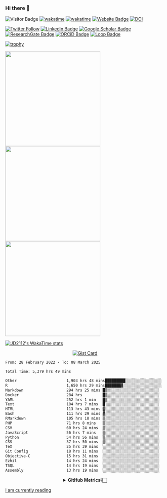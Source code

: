 ### Hi there 👋
![Visitor Badge](https://visitor-badge.laobi.icu/badge?page_id=JD2112.JD2112)
[![wakatime](https://github.com/JD2112/JD2112/actions/workflows/waka-readme.yml/badge.svg)](https://github.com/JD2112/JD2112/actions/workflows/waka-readme.yml)
[![wakatime](https://wakatime.com/badge/user/fe95275f-909a-4147-a45d-624981173898.svg)](https://wakatime.com/@fe95275f-909a-4147-a45d-624981173898)
[![Website Badge](https://img.shields.io/badge/website-informational?style=flat-square)](http://jyotirmoydas.netlify.app)
[![DOI](https://zenodo.org/badge/668165851.svg)](https://zenodo.org/doi/10.5281/zenodo.11104069)

[![Twitter Follow](https://img.shields.io/twitter/follow/jyotirmoy21?style=social)](https://twitter.com/jyotirmoy21)
[![Linkedin Badge](https://img.shields.io/badge/-jyotirmoy-blue?style=plastic&logo=Linkedin&logoColor=white&link=https://www.linkedin.com/in/dasjyotirmoy/)](https://www.linkedin.com/in/dasjyotirmoy/)
[![Google Scholar Badge](https://img.shields.io/badge/-jyotirmoy-blue?style=plastic&logo=GoogleScholar&logoColor=white&link=https://scholar.google.se/citations?user=IMBYOv8AAAAJ&hl=en)](https://scholar.google.se/citations?user=IMBYOv8AAAAJ&hl=en)
[![ResearchGate Badge](https://img.shields.io/badge/-jyotirmoy-cyan?style=plastic&logo=ResearchGate&logoColor=white&link=https://www.researchgate.net/profile/Jyotirmoy-Das-3)](https://www.researchgate.net/profile/Jyotirmoy-Das-3)
[![ORCiD Badge](https://img.shields.io/badge/-jyotirmoy-green?style=plastic&logo=orcid&logoColor=white&link=https://orcid.org/0000-0002-5649-4658)](https://orcid.org/0000-0002-5649-4658)
[![Loop Badge](https://img.shields.io/badge/-jyotirmoy-orange?style=plastic&logo=Loop&logoColor=white&link=https://loop.frontiersin.org/people/1519976/overview)](https://loop.frontiersin.org/people/1519976/overview)

[![trophy](https://github-profile-trophy.vercel.app/?username=JD2112)](https://github.com/ryo-ma/github-profile-trophy)

<a href="https://github.com/JD2112/github-readme-stats">
  <img height=300 align="center" src="https://github-readme-stats.vercel.app/api?username=JD2112&show=reviews,discussions_started,discussions_answered,prs_merged,prs_merged_percentage,&show_icons=true&theme=radical" />
</a>
<a href="https://github.com/JD2112/convoychat">
  <img height=300 align="center" src="https://github-readme-stats.vercel.app/api/top-langs/?username=JD2112&layout=pie&hide_progress=true&langs_count=10&card_width=320" />
</a>
<a href="https://github.com/JD2112/convoychat">
  <img height=300 align="center" src="https://github-readme-streak-stats.herokuapp.com/?user=JD2112&theme=vue-dark&hide_border=true" />
</a>

[![JD2112's WakaTime stats](https://github-readme-stats.vercel.app/api/wakatime?username=JD21&layout=compact&hide_progress=true&langs_count=20)](https://github.com/JD2112/github-readme-stats)

<div style="text-align:center;">
    
[![Gist Card](https://github-readme-stats.vercel.app/api/gist?id=39db8abd2ac2a0d394ca357210a3f0a5&show_owner=true)](https://gist.github.com/JD2112/39db8abd2ac2a0d394ca357210a3f0a5.js)

</div>

<!--
**JD2112/JD2112** is a ✨ _special_ ✨ repository because its `README.md` (this file) appears on your GitHub profile.

Here are some ideas to get you started:

- 🔭 I’m currently working on ...
- 🌱 I’m currently learning ...
- 👯 I’m looking to collaborate on ...
- 🤔 I’m looking for help with ...
- 💬 Ask me about ...
- 📫 How to reach me: ...
- 😄 Pronouns: ...
- ⚡ Fun fact: ...
![JD2112's Top Languages](https://github-readme-stats.vercel.app/api/top-langs/?username=JD2112&theme=vue-dark&show_icons=true&hide_border=true&layout=compact)
-->
<!--![JD2112's Stats](https://github-readme-stats.vercel.app/api?username=JD2112&theme=vue-dark&show_icons=true&hide_border=true&count_private=true)-->






<!--START_SECTION:waka-->

```txt
From: 28 February 2022 - To: 08 March 2025

Total Time: 5,379 hrs 49 mins

Other                      1,903 hrs 48 mins█████████░░░░░░░░░░░░░░░░   35.39 %
R                          1,650 hrs 29 mins███████▓░░░░░░░░░░░░░░░░░   30.68 %
Markdown                   294 hrs 25 mins █▒░░░░░░░░░░░░░░░░░░░░░░░   05.47 %
Docker                     284 hrs         █▒░░░░░░░░░░░░░░░░░░░░░░░   05.28 %
YAML                       252 hrs 1 min   █▒░░░░░░░░░░░░░░░░░░░░░░░   04.68 %
Text                       184 hrs 7 mins  █░░░░░░░░░░░░░░░░░░░░░░░░   03.42 %
HTML                       113 hrs 43 mins ▓░░░░░░░░░░░░░░░░░░░░░░░░   02.11 %
Bash                       111 hrs 29 mins ▓░░░░░░░░░░░░░░░░░░░░░░░░   02.07 %
RMarkdown                  105 hrs 18 mins ▒░░░░░░░░░░░░░░░░░░░░░░░░   01.96 %
PHP                        71 hrs 8 mins   ▒░░░░░░░░░░░░░░░░░░░░░░░░   01.32 %
CSV                        60 hrs 24 mins  ▒░░░░░░░░░░░░░░░░░░░░░░░░   01.12 %
JavaScript                 56 hrs 7 mins   ▒░░░░░░░░░░░░░░░░░░░░░░░░   01.04 %
Python                     54 hrs 56 mins  ▒░░░░░░░░░░░░░░░░░░░░░░░░   01.02 %
CSS                        37 hrs 50 mins  ▒░░░░░░░░░░░░░░░░░░░░░░░░   00.70 %
TeX                        25 hrs 39 mins  ░░░░░░░░░░░░░░░░░░░░░░░░░   00.48 %
Git Config                 18 hrs 11 mins  ░░░░░░░░░░░░░░░░░░░░░░░░░   00.34 %
Objective-C                15 hrs 31 mins  ░░░░░░░░░░░░░░░░░░░░░░░░░   00.29 %
Ezhil                      14 hrs 24 mins  ░░░░░░░░░░░░░░░░░░░░░░░░░   00.27 %
TSQL                       14 hrs 19 mins  ░░░░░░░░░░░░░░░░░░░░░░░░░   00.27 %
Assembly                   13 hrs 19 mins  ░░░░░░░░░░░░░░░░░░░░░░░░░   00.25 %
```

<!--END_SECTION:waka-->

<div align="center">
    <details>
        <summary><b>GitHub Metrics👇🏻</b></summary>
    <br>
        
[Get Details](https://metrics.lecoq.io/insights/JD2112)
    </details>
</div>

<a target="_blank" href="https://www.goodreads.com/user/show/21242415-jyotirmoy-das">I am currently reading</a>


